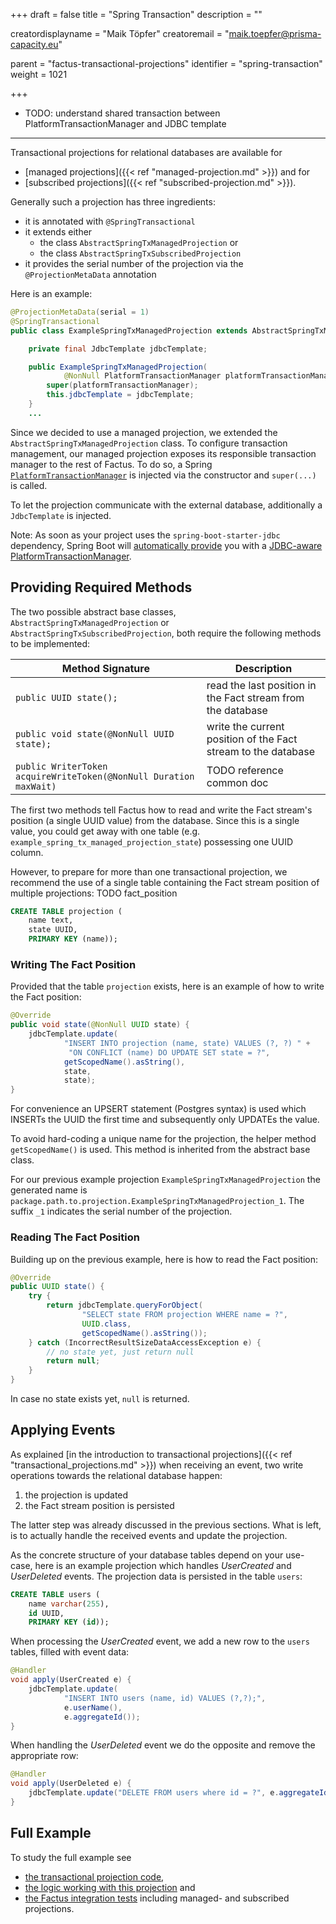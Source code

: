 +++
draft = false
title = "Spring Transaction"
description = ""

creatordisplayname = "Maik Töpfer"
creatoremail = "maik.toepfer@prisma-capacity.eu"

parent = "factus-transactional-projections"
identifier = "spring-transaction"
weight = 1021

+++

- TODO: understand shared transaction between PlatformTransactionManager and JDBC template
--------------------

Transactional projections for relational databases are available for 
- [managed projections]({{< ref "managed-projection.md" >}})  and for 
- [subscribed projections]({{< ref "subscribed-projection.md" >}}).

Generally such a projection has three ingredients:
- it is annotated with `@SpringTransactional`
- it extends either 
    - the class `AbstractSpringTxManagedProjection` or 
    - the class `AbstractSpringTxSubscribedProjection`
- it provides the serial number of the projection via the `@ProjectionMetaData` annotation

Here is an example:

```java
@ProjectionMetaData(serial = 1)
@SpringTransactional
public class ExampleSpringTxManagedProjection extends AbstractSpringTxManagedProjection {

    private final JdbcTemplate jdbcTemplate;

    public ExampleSpringTxManagedProjection(
            @NonNull PlatformTransactionManager platformTransactionManager, JdbcTemplate jdbcTemplate) {
        super(platformTransactionManager);
        this.jdbcTemplate = jdbcTemplate;
    }
    ...
```

Since we decided to use a managed projection, we extended the `AbstractSpringTxManagedProjection` class.
To configure transaction management, our managed projection exposes its responsible transaction manager to the rest of Factus. 
To do so, a Spring [`PlatformTransactionManager`](https://docs.spring.io/spring-framework/docs/current/javadoc-api/org/springframework/transaction/PlatformTransactionManager.html)
is injected via the constructor and `super(...)` is called.   

To let the projection communicate with the external database, additionally a `JdbcTemplate` is injected.

Note: As soon as your project uses the `spring-boot-starter-jdbc` dependency, 
Spring Boot will [automatically provide](https://github.com/spring-projects/spring-boot/blob/main/spring-boot-project/spring-boot-autoconfigure/src/main/java/org/springframework/boot/autoconfigure/jdbc/DataSourceTransactionManagerAutoConfiguration.java) 
you with a [JDBC-aware PlatformTransactionManager](https://docs.spring.io/spring-framework/docs/current/javadoc-api/org/springframework/jdbc/support/JdbcTransactionManager.html).  

Providing Required Methods
--------------------------

The two possible abstract base classes, `AbstractSpringTxManagedProjection` or `AbstractSpringTxSubscribedProjection`, 
both require the following methods to be implemented:

|   Method Signature                                 | Description |
|----------------------------------------------------|------------------------------|
|`public UUID state();`               | read the last position in the Fact stream from the database |
|`public void state(@NonNull UUID state);` | write the current position of the Fact stream to the database |
|`public WriterToken acquireWriteToken(@NonNull Duration maxWait)`   | TODO reference common doc |

The first two methods tell Factus how to read and write the Fact stream's position 
(a single UUID value) from the database. Since this is a single value, you could get away with 
one table (e.g. `example_spring_tx_managed_projection_state`) possessing one UUID column.

However, to prepare for more than one transactional projection, we recommend the use of a single table
containing the Fact stream position of multiple projections:
TODO fact_position
```sql
CREATE TABLE projection (
    name text,
    state UUID, 
    PRIMARY KEY (name));
```


### Writing The Fact Position

Provided that the table `projection` exists, here is an example of how to write the Fact position: 

```java
@Override
public void state(@NonNull UUID state) {
    jdbcTemplate.update(
            "INSERT INTO projection (name, state) VALUES (?, ?) " +
             "ON CONFLICT (name) DO UPDATE SET state = ?",
            getScopedName().asString(),
            state,
            state);
}
``` 

For convenience an UPSERT statement (Postgres syntax) is used which INSERTs the UUID the first time 
and subsequently only UPDATEs the value. 

To avoid hard-coding a unique name for the projection, the helper method `getScopedName()` is used.
This method is inherited from the abstract base class.

For our previous example projection `ExampleSpringTxManagedProjection` the generated name is 
`package.path.to.projection.ExampleSpringTxManagedProjection_1`. 
The suffix `_1` indicates the serial number of the projection.      


### Reading The Fact Position

Building up on the previous example, here is how to read the Fact position: 

```java
@Override
public UUID state() {
    try {
        return jdbcTemplate.queryForObject(
                "SELECT state FROM projection WHERE name = ?",
                UUID.class,
                getScopedName().asString());
    } catch (IncorrectResultSizeDataAccessException e) {
        // no state yet, just return null
        return null;
    }
}
``` 

In case no state exists yet, `null` is returned. 


Applying Events
----------------

As explained [in the introduction to transactional projections]({{< ref "transactional_projections.md" >}})
when receiving an event, two write operations towards the relational database happen:

1. the projection is updated
2. the Fact stream position is persisted

The latter step was already discussed in the previous sections. 
What is left, is to actually handle the received events and update the projection.

As the concrete structure of your database tables depend on your use-case, here is an example projection which
handles *UserCreated* and *UserDeleted* events. The projection data is persisted in the table `users`:

```sql
CREATE TABLE users (
    name varchar(255), 
    id UUID, 
    PRIMARY KEY (id));
```

When processing the *UserCreated* event, we add a new row to the `users` tables, filled with event data: 

```java
@Handler
void apply(UserCreated e) {
    jdbcTemplate.update(
            "INSERT INTO users (name, id) VALUES (?,?);", 
            e.userName(), 
            e.aggregateId());
}
```

When handling the *UserDeleted* event we do the opposite and remove the appropriate row:

```java
@Handler
void apply(UserDeleted e) {
    jdbcTemplate.update("DELETE FROM users where id = ?", e.aggregateId());
}
``` 


Full Example
------------

To study the full example see
- [the transactional projection code](https://github.com/factcast/factcast/blob/master/factcast-itests/factcast-itests-factus/src/test/java/org/factcast/itests/factus/proj/SpringTxMangedUserNames.java),
- [the logic working with this projection](https://github.com/factcast/factcast/blob/master/factcast-itests/factcast-itests-factus/src/test/java/org/factcast/itests/factus/SpringTxManagedUserNamesITest.java) and    
- [the Factus integration tests](https://github.com/factcast/factcast/blob/master/factcast-itests/factcast-itests-factus/src/test/java/org/factcast/itests/factus/SpringTransactionalITest.java) including managed- and subscribed projections.
